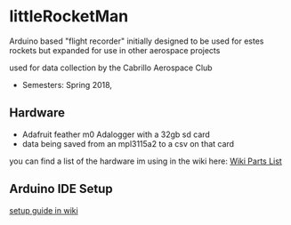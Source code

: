 # littleRocketMan

Arduino based "flight recorder" initially designed to be used for estes rockets but expanded for use in other aerospace projects

used for data collection by the Cabrillo Aerospace Club  
* Semesters: Spring 2018,

## Hardware
* Adafruit feather m0 Adalogger with a 32gb sd card
* data being saved from an mpl3115a2 to a csv on that card

you can find a list of the hardware im using in the wiki here: [Wiki Parts List](https://github.com/cTurtle98/littleRocketMan/wiki/Parts-List)

## Arduino IDE Setup
[setup guide in wiki](https://github.com/cTurtle98/littleRocketMan/wiki/Arduino-IDE-Setup-Guide)

